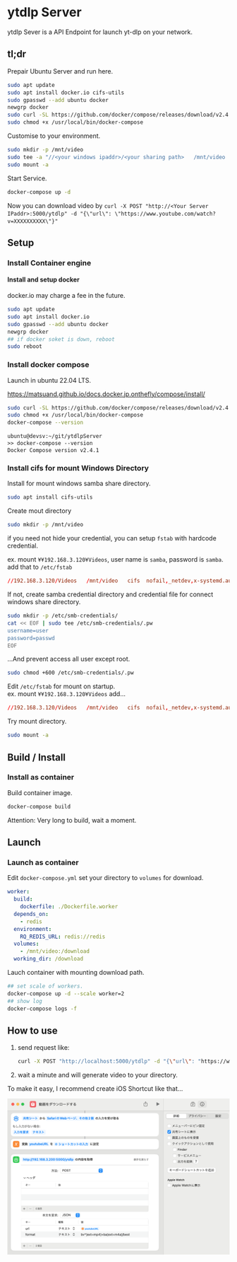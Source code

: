 # ytdlp Server

ytdlp Sever is a API Endpoint for launch yt-dlp on your network.

## tl;dr

Prepair Ubuntu Server and run here.
```sh
sudo apt update
sudo apt install docker.io cifs-utils
sudo gpasswd --add ubuntu docker
newgrp docker
sudo curl -SL https://github.com/docker/compose/releases/download/v2.4.1/docker-compose-linux-x86_64 -o /usr/local/bin/docker-compose
sudo chmod +x /usr/local/bin/docker-compose
```

Customise to your environment.
```sh
sudo mkdir -p /mnt/video
sudo tee -a "//<your windows ipaddr>/<your sharing path>   /mnt/video   cifs  nofail,_netdev,x-systemd.automount,user=<your username>,password=<your password>,file_mode=0664,dir_mode=0775  0  0" /etc/fstab
sudo mount -a
```

Start Service.
```sh
docker-compose up -d
```

Now you can download video by `curl -X POST "http://<Your Server IPaddr>:5000/ytdlp" -d "{\"url\": \"https://www.youtube.com/watch?v=XXXXXXXXXX\"}"`


## Setup

### Install Container engine

<!-- #### Install and setup podman

Install 
```sh
sudo apt update
sudo apt install podman
```

Setup user socket for podman.
```sh
systemctl --user enable --now podman.socket
## find your Socket path
SOCKET_PATH=`systemctl --user show podman.socket --no-pager | grep Listen | sed "s/\(Listen=\)\(.*\) .*/\2/"`
## add Socket for environment
echo "export DOCKER_HOST=unix://${SOCKET_PATH}" >> ~/.bashrc
echo 'export DOCKER_BUILDKIT=0' >> ~/.bashrc
. ~/.bashrc
## add registry config to docker.io and quay.io
cat << EOF | sudo tee -a /etc/containers/registries.conf
unqualified-search-registries = ['docker.io', 'quay.io']
EOF
``` 

Cannot resolve this problem
```
>> docker-compose up -d
[+] Running 3/4
 ⠿ Network ytdlpserver_default     Created                                                                                                                                                0.0s
 ⠿ Container ytdlpserver-redis-1   Starting                                                                                                                                               0.2s
 ⠿ Container ytdlpserver-worker-1  Created                                                                                                                                                0.1s
 ⠿ Container ytdlpserver-api-1     Created                                                                                                                                                0.1s
Error response from daemon: error configuring network namespace for container 9b1b4da7665280232cbadcbdc268ab3e821e277b7521e48971d6d8ec31cac79c: CNI network "ytdlpserver_default" not found
```

Fail to create CNI and not work external endpoint.
-->

#### Install and setup docker

docker.io may charge a fee in the future.

```sh
sudo apt update
sudo apt install docker.io
sudo gpasswd --add ubuntu docker
newgrp docker
## if docker soket is down, reboot
sudo reboot
```

### Install docker compose

Launch in ubuntu 22.04 LTS.

https://matsuand.github.io/docs.docker.jp.onthefly/compose/install/

```sh
sudo curl -SL https://github.com/docker/compose/releases/download/v2.4.1/docker-compose-linux-x86_64 -o /usr/local/bin/docker-compose
sudo chmod +x /usr/local/bin/docker-compose
docker-compose --version
```

```log
ubuntu@devsv:~/git/ytdlpServer
>> docker-compose --version
Docker Compose version v2.4.1
```

### Install cifs for mount Windows Directory

Install for mount windows samba share directory.

```sh
sudo apt install cifs-utils
```

Create mout directory
```sh
sudo mkdir -p /mnt/video
```

if you need not hide your credential, you can setup `fstab` with hardcode credential.

ex. mount `¥¥192.168.3.120¥Videos`, user name is `samba`, password is `samba`. add that to `/etc/fstab`
```conf
//192.168.3.120/Videos   /mnt/video   cifs  nofail,_netdev,x-systemd.automount,user=samba,password=samba,file_mode=0664,dir_mode=0775  0  0
```

If not, create samba credential directory and credential file for connect windows share directory.
```sh
sudo mkdir -p /etc/smb-credentials/
cat << EOF | sudo tee /etc/smb-credentials/.pw
username=user
password=passwd
EOF
```

...And prevent access all user except root.
```sh
sudo chmod +600 /etc/smb-credentials/.pw
```

Edit `/etc/fstab` for mount on startup.  
ex. mount `¥¥192.168.3.120¥Videos` add...
```conf
//192.168.3.120/Videos   /mnt/video   cifs  nofail,_netdev,x-systemd.automount,credentials=/etc/smb-credentials/.pw,file_mode=0664,dir_mode=0775  0  0
```

Try mount directory.
```sh
sudo mount -a
```

## Build / Install

### Install as container

Build container image.

```sh
docker-compose build
```

Attention: Very long to build, wait a moment.

<!-- ### Install as exec // not verified

launch nuitka3 and get exe.

Install python3.11 (not 3.12, nuitka3 not support yet) on your machine.

ex: Git-bash (host install python3)

```sh
pip install -r requirements.txt
nuitka3 --standalone ./main.py
```

generete `main.exe` and launch. -->

## Launch

### Launch as container

Edit `docker-compose.yml` set your directory to `volumes` for download.

```yml
worker:
  build:
    dockerfile: ./Dockerfile.worker
  depends_on:
    - redis
  environment:
    RQ_REDIS_URL: redis://redis
  volumes:
    - /mnt/video:/download
  working_dir: /download
```

Lauch container with mounting download path.

```sh
## set scale of workers. 
docker-compose up -d --scale worker=2
## show log
docker-compose logs -f
```

<!-- ### Launch as exe // not verified

1. Put exe `Downloads` dir.
2. Launch app. -->

## How to use

1. send request like:
    ```sh
    curl -X POST "http://localhost:5000/ytdlp" -d "{\"url\": "https://www.youtube.com/watch?v=XXXXXXXXXX", \"format\": \"bv*+ba/best\"}
    ```

2. wait a minute and will generate video to your directory.

To make it easy, I recommend create iOS Shortcut like that...

![iOS Shortcut example](./view.png)
